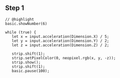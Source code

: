 ## Step 1

```blocks
// @highlight
basic.showNumber(6)

while (true) {
   let x = input.acceleration(Dimension.X) / 5;
   let y = input.acceleration(Dimension.Y) / 2;
   let z = input.acceleration(Dimension.Z) / 2;
```
```blocks
   strip.shift(1);
   strip.setPixelColor(0, neopixel.rgb(x, y, -z));
   strip.show();
   strip.shift(1);
   basic.pause(100);
```
<script src="https://makecode.com/gh-pages-embed.js"></script><script>makeCodeRender("{{ site.makecode.home_url }}", "{{ site.github.owner_name }}/{{ site.github.repository_name }}");</script>
